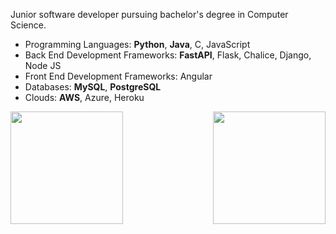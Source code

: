 Junior software developer pursuing bachelor's degree in Computer Science. 

 - Programming Languages: **Python**, **Java**, C, JavaScript
 - Back End Development Frameworks: **FastAPI**, Flask, Chalice, Django, Node JS
 - Front End Development Frameworks: Angular
 - Databases: **MySQL**, **PostgreSQL**
 - Clouds: **AWS**, Azure, Heroku

<img height="180em" align="left" src="https://github-readme-stats.vercel.app/api/top-langs/?username=willJOIN&exclude_repo=KNN-Image-Classification&show_icons=true&theme=github_dark&hide_border=true&layout=compact&langs_count=8"/>   
<img height="180em" align="right" src="https://github-readme-stats.vercel.app/api?username=willJOIN&show_icons=true&theme=github_dark&hide_border=true&&count_private=true&include_all_commits=false"/>
